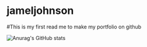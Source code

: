 # jameljohnson

#This is my first read me to make my portfolio on github

![Anurag's GitHub stats](https://github-readme-stats.vercel.app/api?Jamel144=anuraghazra&show_icons=true&theme=transparent)
